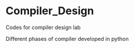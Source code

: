 # Compiler_Design
<p>Codes for compiler design lab </p>
<p>Different phases of compiler developed in python</p>
